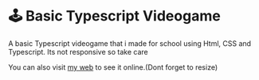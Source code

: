 # 🕹️ Basic Typescript Videogame

A basic Typescript videogame that i made for school using Html, CSS and Typescript. Its not responsive so take care

You can also visit [my web](basicrpg.cclouud.dev)
 to see it online.(Dont forget to resize)
